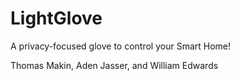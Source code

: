 # LightGlove
A privacy-focused glove to control your Smart Home!

Thomas Makin, Aden Jasser, and William Edwards

